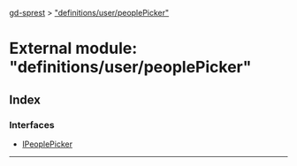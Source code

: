 [gd-sprest](../README.md) > ["definitions/user/peoplePicker"](../modules/_definitions_user_peoplepicker_.md)



# External module: "definitions/user/peoplePicker"

## Index

### Interfaces

* [IPeoplePicker](../interfaces/_definitions_user_peoplepicker_.ipeoplepicker.md)



---
